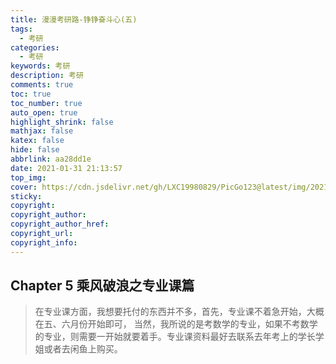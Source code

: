 ```yaml
---
title: 漫漫考研路-铮铮奋斗心(五)
tags:
  - 考研
categories:
  - 考研
keywords: 考研
description: 考研
comments: true
toc: true
toc_number: true
auto_open: true
highlight_shrink: false
mathjax: false
katex: false
hide: false
abbrlink: aa28dd1e
date: 2021-01-31 21:13:57
top_img:
cover: https://cdn.jsdelivr.net/gh/LXC19980829/PicGo123@latest/img/20210415175948.png
sticky:
copyright:
copyright_author:
copyright_author_href:
copyright_url:
copyright_info:
---
```

## Chapter 5 乘风破浪之专业课篇

> 在专业课方面，我想要托付的东西并不多，首先，专业课不着急开始，大概在五、六月份开始即可， 当然，我所说的是考数学的专业，如果不考数学的专业，则需要一开始就要着手。专业课资料最好去联系去年考上的学长学姐或者去闲鱼上购买。